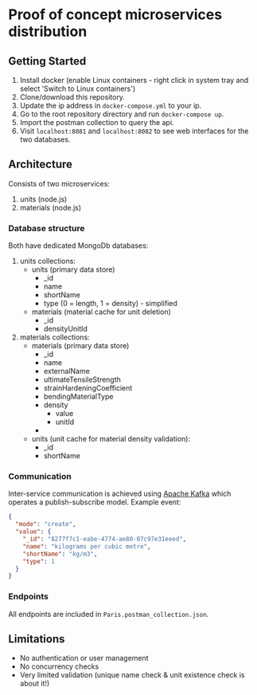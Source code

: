 # Proof of concept microservices distribution

## Getting Started
1. Install docker (enable Linux containers - right click in system tray and select 'Switch to Linux containers')
2. Clone/download this repository.
3. Update the ip address in `docker-compose.yml` to your ip.
4. Go to the root repository directory and run `docker-compose up`.
5. Import the postman collection to query the api.
6. Visit `localhost:8081` and `localhost:8082` to see web interfaces for the two databases.

## Architecture
Consists of two microservices:
1. units (node.js)
2. materials (node.js)

### Database structure
Both have dedicated MongoDb databases:
1. units collections:
    * units (primary data store)
      * _id
      * name
      * shortName
      * type (0 = length, 1 = density) - simplified
    * materials (material cache for unit deletion)
      * _id
      * densityUnitId
2. materials collections:
    * materials (primary data store)
      * _id
      * name
      * externalName
      * ultimateTensileStrength
      * strainHardeningCoefficient
      * bendingMaterialType
      * density
        * value
        * unitId
      * 
    * units (unit cache for material density validation):
      * _id
      * shortName

### Communication
Inter-service communication is achieved using [Apache Kafka](https://kafka.apache.org/) which operates a publish-subscribe model.
Example event:
```json
{
  "mode": "create",
  "value": {
    "_id": "8277f7c1-eabe-4774-ae80-07c97e31eeed",
    "name": "kilograms per cubic metre",
    "shortName": "kg/m3",
    "type": 1
  }
}
```


### Endpoints
All endpoints are included in `Paris.postman_collection.json`.

## Limitations
* No authentication or user management
* No concurrency checks
* Very limited validation (unique name check & unit existence check is about it!)
